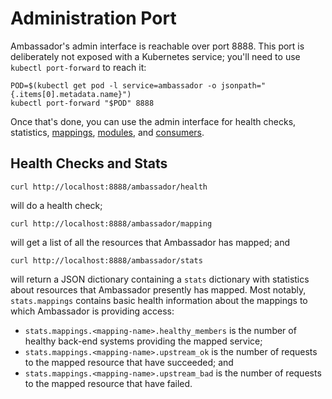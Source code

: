 # Administration Port

Ambassador's admin interface is reachable over port 8888. This port is deliberately not exposed with a Kubernetes service; you'll need to use `kubectl port-forward` to reach it:

```shell
POD=$(kubectl get pod -l service=ambassador -o jsonpath="{.items[0].metadata.name}")
kubectl port-forward "$POD" 8888
```

Once that's done, you can use the admin interface for health checks, statistics, [mappings](mappings.md#mappings), [modules](mappings.md#modules), and [consumers](mappings.md#consumers).

## Health Checks and Stats

```shell
curl http://localhost:8888/ambassador/health
```

will do a health check;

```shell
curl http://localhost:8888/ambassador/mapping
```

will get a list of all the resources that Ambassador has mapped; and

```shell
curl http://localhost:8888/ambassador/stats
```

will return a JSON dictionary containing a `stats` dictionary with statistics about resources that Ambassador presently has mapped. Most notably, `stats.mappings` contains basic health information about the mappings to which Ambassador is providing access:

- `stats.mappings.<mapping-name>.healthy_members` is the number of healthy back-end systems providing the mapped service;
- `stats.mappings.<mapping-name>.upstream_ok` is the number of requests to the mapped resource that have succeeded; and
- `stats.mappings.<mapping-name>.upstream_bad` is the number of requests to the mapped resource that have failed.


